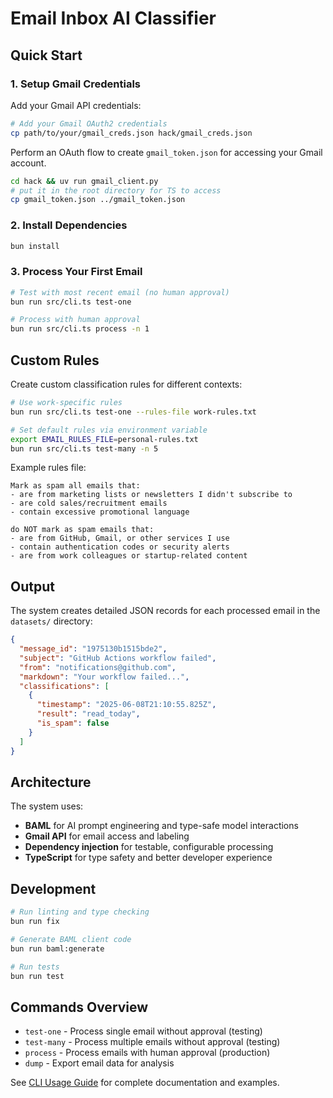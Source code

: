 # Email Inbox AI Classifier

## Quick Start

### 1. Setup Gmail Credentials

Add your Gmail API credentials:
```bash
# Add your Gmail OAuth2 credentials
cp path/to/your/gmail_creds.json hack/gmail_creds.json
```

Perform an OAuth flow to create `gmail_token.json` for accessing your Gmail account.

```bash
cd hack && uv run gmail_client.py
# put it in the root directory for TS to access
cp gmail_token.json ../gmail_token.json
```

### 2. Install Dependencies

```bash
bun install
```

### 3. Process Your First Email

```bash
# Test with most recent email (no human approval)
bun run src/cli.ts test-one

# Process with human approval
bun run src/cli.ts process -n 1
```

## Custom Rules

Create custom classification rules for different contexts:

```bash
# Use work-specific rules
bun run src/cli.ts test-one --rules-file work-rules.txt

# Set default rules via environment variable
export EMAIL_RULES_FILE=personal-rules.txt
bun run src/cli.ts test-many -n 5
```

Example rules file:
```
Mark as spam all emails that:
- are from marketing lists or newsletters I didn't subscribe to
- are cold sales/recruitment emails 
- contain excessive promotional language

do NOT mark as spam emails that:
- are from GitHub, Gmail, or other services I use
- contain authentication codes or security alerts
- are from work colleagues or startup-related content
```

## Output

The system creates detailed JSON records for each processed email in the `datasets/` directory:

```json
{
  "message_id": "1975130b1515bde2",
  "subject": "GitHub Actions workflow failed",
  "from": "notifications@github.com", 
  "markdown": "Your workflow failed...",
  "classifications": [
    {
      "timestamp": "2025-06-08T21:10:55.825Z",
      "result": "read_today",
      "is_spam": false
    }
  ]
}
```

## Architecture

The system uses:
- **BAML** for AI prompt engineering and type-safe model interactions
- **Gmail API** for email access and labeling
- **Dependency injection** for testable, configurable processing
- **TypeScript** for type safety and better developer experience

## Development

```bash
# Run linting and type checking
bun run fix

# Generate BAML client code
bun run baml:generate

# Run tests
bun run test
```

## Commands Overview

- `test-one` - Process single email without approval (testing)
- `test-many` - Process multiple emails without approval (testing) 
- `process` - Process emails with human approval (production)
- `dump` - Export email data for analysis

See [CLI Usage Guide](cli.md) for complete documentation and examples.